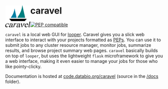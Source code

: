 # <img src="caravel/static/caravel.svg" alt="caravel logo" height="70" align="left"/> caravel

[![PEP compatible](http://pepkit.github.io/img/PEP-compatible-green.svg)](http://pepkit.github.io)

`caravel` is a local web GUI for [looper](https://looper.readthedocs.io/). Caravel gives you a slick web interface to interact with your projects formatted as [PEPs](http://pepkit.github.io). You can use it to submit jobs to any cluster resource manager, monitor jobs, summarize results, and browse project summary web pages. `caravel` basically builds on top of `looper`, but uses the lightweight `flask` microframework to give you a web interface, making it even easier to manage your jobs for those who like pointy-clicky.

Documentation is hosted at [code.databio.org/caravel](http://code.databio.org/caravel) (source in the [/docs](/docs) folder).
